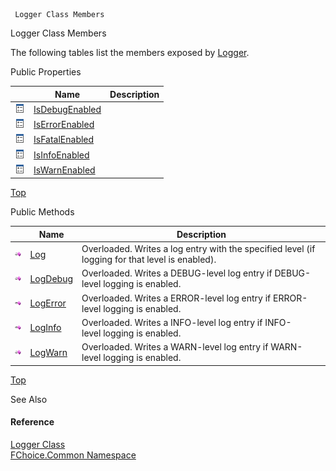 ﻿     Logger Class Members                                                   

Logger Class Members

The following tables list the members exposed by [Logger](FChoice.Common~FChoice.Common.Logger.md).

Public Properties

|   | Name | Description |
| --- | --- | --- |
| ![Public Property](dotnetimages/publicProperty.png) | [IsDebugEnabled](FChoice.Common~FChoice.Common.Logger~IsDebugEnabled.md) |   |
| ![Public Property](dotnetimages/publicProperty.png) | [IsErrorEnabled](FChoice.Common~FChoice.Common.Logger~IsErrorEnabled.md) |   |
| ![Public Property](dotnetimages/publicProperty.png) | [IsFatalEnabled](FChoice.Common~FChoice.Common.Logger~IsFatalEnabled.md) |   |
| ![Public Property](dotnetimages/publicProperty.png) | [IsInfoEnabled](FChoice.Common~FChoice.Common.Logger~IsInfoEnabled.md) |   |
| ![Public Property](dotnetimages/publicProperty.png) | [IsWarnEnabled](FChoice.Common~FChoice.Common.Logger~IsWarnEnabled.md) |   |

[Top](#top)

Public Methods

|   | Name | Description |
| --- | --- | --- |
| ![Public Method](dotnetimages/publicMethod.png) | [Log](FChoice.Common~FChoice.Common.Logger~Log.md) | Overloaded. Writes a log entry with the specified level (if logging for that level is enabled).   |
| ![Public Method](dotnetimages/publicMethod.png) | [LogDebug](FChoice.Common~FChoice.Common.Logger~LogDebug.md) | Overloaded. Writes a DEBUG-level log entry if DEBUG-level logging is enabled.   |
| ![Public Method](dotnetimages/publicMethod.png) | [LogError](FChoice.Common~FChoice.Common.Logger~LogError.md) | Overloaded. Writes a ERROR-level log entry if ERROR-level logging is enabled.   |
| ![Public Method](dotnetimages/publicMethod.png) | [LogInfo](FChoice.Common~FChoice.Common.Logger~LogInfo.md) | Overloaded. Writes a INFO-level log entry if INFO-level logging is enabled.   |
| ![Public Method](dotnetimages/publicMethod.png) | [LogWarn](FChoice.Common~FChoice.Common.Logger~LogWarn.md) | Overloaded. Writes a WARN-level log entry if WARN-level logging is enabled.   |

[Top](#top)

See Also

#### Reference

[Logger Class](FChoice.Common~FChoice.Common.Logger.md)  
[FChoice.Common Namespace](FChoice.Common~FChoice.Common_namespace.md)